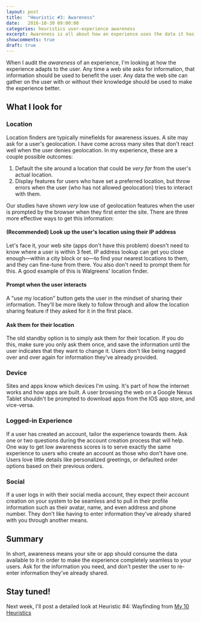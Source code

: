 ```yaml
---
layout: post
title:  "Heuristic #3: Awareness"
date:   2016-10-30 09:00:00
categories: heuristics user-experience awareness
excerpt: Awareness is all about how an experience uses the data it has to provide the user a better experience. It's also about taking data the user enters and using it for their benefit.
showcomments: true
draft: true
---
```


When I audit the _awareness_ of an experience, I'm looking at how the experience adapts to the user. Any time a web site asks for information, that information should be used to benefit the user. Any data the web site can gather on the user with or without their knowledge should be used to make the experience better.

## What I look for

### Location

Location finders are typically minefields for awareness issues. A site may ask for a user's geolocation. I have come across many sites that don't react well when the user denies geolocation. In my experience, these are a couple possible outcomes:

1. Default the site around a location that could be _very far_ from the user's actual location.
2. Display features for users who have set a preferred location, but throw errors when the user (who has not allowed geolocation) tries to interact with them.

Our studies have shown _very_ low use of geolocation features when the user is prompted by the browser when they first enter the site. There are three more effective ways to get this information:

#### (Recommended) Look up the user's location using their IP address

Let's face it, your web site (apps don't have this problem) doesn't need to know where a user is within 3 feet. IP address lookup can get you close enough&mdash;within a city block or so&mdash;to find your nearest locations to them, and they can fine-tune from there. You also don't need to prompt them for this. A good example of this is Walgreens' location finder.

#### Prompt when the user interacts

A "use my location" button gets the user in the mindset of sharing their information. They'll be more likely to follow through and allow the location sharing feature if they asked for it in the first place.

#### Ask them for their location

The old standby option is to simply ask them for their location. If you do this, make sure you only ask them once, and save the information until the user indicates that they want to change it. Users don't like being nagged over and over again for information they've already provided.

### Device

Sites and apps know which devices I'm using. It's part of how the internet works and how apps are built. A user browsing the web on a Google Nexus Tablet shouldn't be prompted to download apps from the IOS app store, and vice-versa.

### Logged-in Experience

If a user has created an account, tailor the experience towards them. Ask one or two questions during the account creation process that will help. One way to get low awareness scores is to serve exactly the same experience to users who create an account as those who don't have one. Users love little details like personalized greetings, or defaulted order options based on their previous orders.

### Social

If a user logs in with their social media account, they expect their account creation on your system to be seamless and to pull in their profile information such as their avatar, name, and even address and phone number. They don't like having to enter information they've already shared with you through another means.

## Summary

In short, awareness means your site or app should consume the data available to it in order to make the experience completely seamless to your users. Ask for the information you need, and don't pester the user to re-enter information they've already shared.

## Stay tuned!

Next week, I'll post a detailed look at Heuristic #4: Wayfinding from [My 10 Heuristics](/heuristics/user-experience/2016/10/07/heuristics-overview.html)
